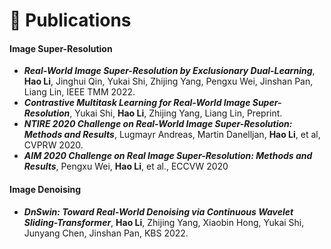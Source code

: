 
# 📝 Publications 

<!-- <div class='paper-box'><div class='paper-box-image'><img src='images/fs.png' alt="sym" width="100%"></div>
<div class='paper-box-text' markdown="1">

[FastSpeech: Fast, Robust and Controllable Text to Speech](https://papers.nips.cc/paper/8580-fastspeech-fast-robust-and-controllable-text-to-speech.pdf), **Yi Ren**, Yangjun Ruan, Xu Tan, Tao Qin, Sheng Zhao, Zhou Zhao, Tie-Yan Liu

**NeurIPS 2019** \| [**Project**](https://speechresearch.github.io/fastspeech/) <strong><span class='show_paper_citations' data='4FA6C0AAAAAJ:qjMakFHDy7sC'></span></strong>

- FastSpeech is the first fully parallel end-to-end speech synthesis model.
- **Academic Impact**: This work is included by many famous speech synthesis open-source projects, such as [ESPNet ![](https://img.shields.io/github/stars/espnet/espnet?style=social)](https://github.com/espnet/espnet). Our work are promoted by more than 20 media and forums, such as [机器之心](https://mp.weixin.qq.com/s/UkFadiUBy-Ymn-zhJ95JcQ)、[InfoQ](https://www.infoq.cn/article/tvy7hnin8bjvlm6g0myu).
- **Industry Impact**: FastSpeech has been deployed in [Microsoft Azure TTS service](https://techcommunity.microsoft.com/t5/azure-ai/neural-text-to-speech-extends-support-to-15-more-languages-with/ba-p/1505911) and supports 49 more languages with state-of-the-art AI quality. It was also shown as a text-to-speech system acceleration example in [NVIDIA GTC2020](https://resources.nvidia.com/events/GTC2020s21420).
</div>
</div> -->

#### Image Super-Resolution
- ***Real-World Image Super-Resolution by Exclusionary Dual-Learning***, **Hao Li**, Jinghui Qin, Yukai Shi, Zhijing Yang, Pengxu Wei, Jinshan Pan, Liang Lin, IEEE TMM 2022.
- ***Contrastive Multitask Learning for Real-World Image Super-Resolution***, Yukai Shi, **Hao Li**, Zhijing Yang, Liang Lin, Preprint.
- ***NTIRE 2020 Challenge on Real-World Image Super-Resolution: Methods and Results***, Lugmayr Andreas, Martin Danelljan, **Hao Li**, et al, CVPRW 2020.
- ***AIM 2020 Challenge on Real Image Super-Resolution: Methods and Results***, Pengxu Wei, **Hao Li**, et al., ECCVW 2020
  
#### Image Denoising
- ***DnSwin: Toward Real-World Denoising via Continuous Wavelet Sliding-Transformer***, **Hao Li**, Zhijing Yang, Xiaobin Hong, Yukai Shi, Junyang Chen, Jinshan Pan, KBS 2022.
